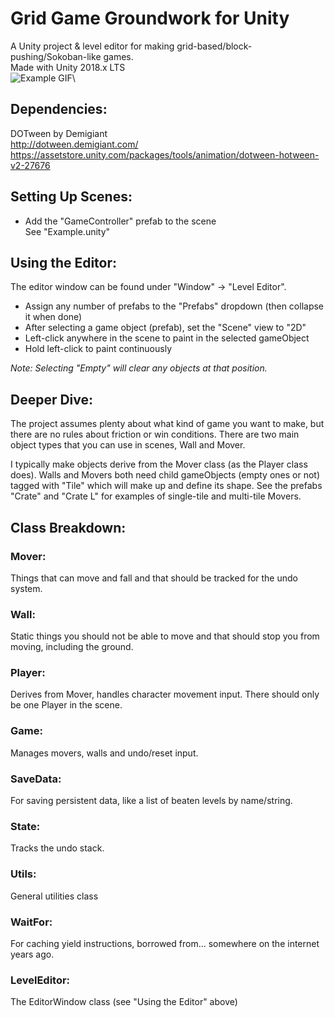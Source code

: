 # Grid Game Groundwork for Unity

A Unity project & level editor for making grid-based/block-pushing/Sokoban-like games.  
Made with Unity 2018.x LTS  
![Example GIF](https://raw.githubusercontent.com/mytoboggan/grid-game-groundwork/master/ggg-demo.gif)\

## Dependencies:
DOTween by Demigiant  
http://dotween.demigiant.com/  
https://assetstore.unity.com/packages/tools/animation/dotween-hotween-v2-27676

## Setting Up Scenes:
- Add the "GameController" prefab to the scene  
See "Example.unity"  

## Using the Editor:
The editor window can be found under "Window" -> "Level Editor".
- Assign any number of prefabs to the "Prefabs" dropdown (then collapse it when done)
- After selecting a game object (prefab), set the "Scene" view to "2D"
- Left-click anywhere in the scene to paint in the selected gameObject
- Hold left-click to paint continuously 

_Note: Selecting "Empty" will clear any objects at that position._

## Deeper Dive:

The project assumes plenty about what kind of game you want to make, but there are no rules about friction or win conditions. There are two main object types that you can use in scenes, Wall and Mover.

I typically make objects derive from the Mover class (as the Player class does). Walls and Movers both need child gameObjects (empty ones or not) tagged with "Tile" which will make up and define its shape. See the prefabs "Crate" and "Crate L" for examples of single-tile and multi-tile Movers.

## Class Breakdown:

### Mover:
Things that can move and fall and that should be tracked for the undo system.

### Wall:
Static things you should not be able to move and that should stop you from moving, including the ground.

### Player:
Derives from Mover, handles character movement input. There should only be one Player in the scene.

### Game:
Manages movers, walls and undo/reset input.

### SaveData:
For saving persistent data, like a list of beaten levels by name/string.

### State:
Tracks the undo stack.

### Utils:
General utilities class

### WaitFor:
For caching yield instructions, borrowed from... somewhere on the internet years ago.

### LevelEditor:
The EditorWindow class (see "Using the Editor" above)
